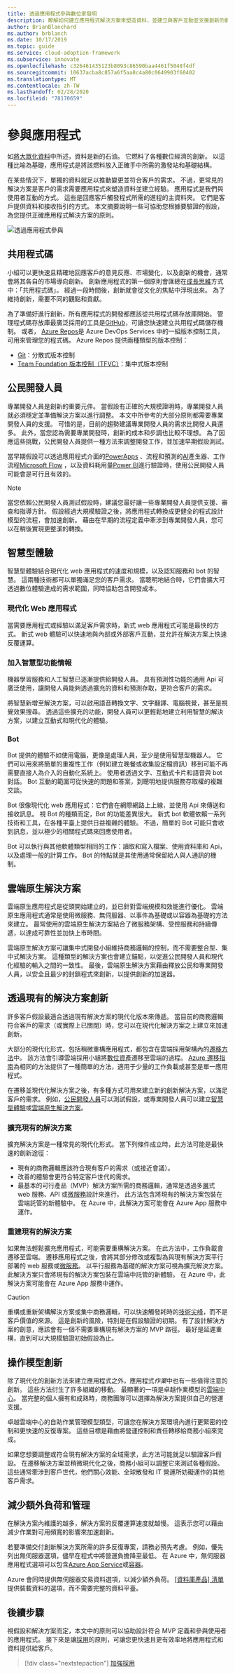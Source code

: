 ```yaml
---
title: 透過應用程式參與數位家發明
description: 瞭解如何建立應用程式解決方案來塑造資料，並建立與客戶互動並支援創新的體驗。
author: BrianBlanchard
ms.author: brblanch
ms.date: 10/17/2019
ms.topic: guide
ms.service: cloud-adoption-framework
ms.subservice: innovate
ms.openlocfilehash: c326461435123b8093c86590baa4461f5048f4df
ms.sourcegitcommit: 10637acba8c857a6f5aa8c4a80c0649903f60402
ms.translationtype: MT
ms.contentlocale: zh-TW
ms.lasthandoff: 02/28/2020
ms.locfileid: "78170659"
---
```

# <a name="engage-through-applications"></a>參與應用程式

如[將大眾化資料](./data.md)中所述，資料是新的石油。 它燃料了各種數位經濟的創新。 以這種比喻為基礎，應用程式是將該燃料放入正確手中所需的激發站和基礎結構。

在某些情況下，單獨的資料就足以推動變更並符合客戶的需求。 不過，更常見的解決方案是客戶的需求需要應用程式來塑造資料並建立經驗。 應用程式是我們與使用者互動的方式。 這些是回應客戶觸發程式所需的進程的主資料夾。 它們是客戶提供資料和接收指引的方式。 本文摘要說明一些可協助您根據要驗證的假設，為您提供正確應用程式解決方案的原則。

![透過應用程式參與](../../_images/innovate/engage-via-apps.png)

## <a name="shared-code"></a>共用程式碼

小組可以更快速且精確地回應客戶的意見反應、市場變化，以及創新的機會，通常會將其各自的市場導向創新。 創新應用程式的第一個原則會匯總在[成長思維](./learn.md#growth-mindset)方式中：「共用程式碼」。 經過一段時間後，創新就會從文化的焦點中浮現出來。 為了維持創新，需要不同的觀點和貢獻。

為了準備好進行創新，所有應用程式的開發都應該從共用程式碼存放庫開始。 管理程式碼存放庫最廣泛採用的工具是[GitHub](https://guides.github.com)，可讓您快速建立共用程式碼儲存機制。 或者， [Azure Repos](https://docs.microsoft.com/azure/devops/repos/get-started/what-is-repos?view=azure-devops)是 Azure DevOps Services 中的一組版本控制工具，可用來管理您的程式碼。 Azure Repos 提供兩種類型的版本控制：

- [Git](https://docs.microsoft.com/azure/devops/repos/get-started/what-is-repos?view=azure-devops#git)：分散式版本控制
- [Team Foundation 版本控制（TFVC）](https://docs.microsoft.com/azure/devops/repos/get-started/what-is-repos?view=azure-devops#tfvc)：集中式版本控制

## <a name="citizen-developers"></a>公民開發人員

專業開發人員是創新的重要元件。 當假設有正確的大規模證明時，專業開發人員就必須穩定並準備解決方案以進行調整。 本文中所參考的大部分原則都需要專業開發人員的支援。 可惜的是，目前的趨勢建議專業開發人員的需求比開發人員還多。 此外，當您認為需要專業開發時，創新的成本和步調也比較不理想。 為了因應這些挑戰，公民開發人員提供一種方法來調整開發工作，並加速早期假設測試。

當早期假設可以透過應用程式介面的[PowerApps](https://docs.microsoft.com/powerapps/powerapps-overview) 、流程和預測的[AI](https://docs.microsoft.com/powerapps/use-ai-builder)產生器、工作流程[Microsoft Flow](https://docs.microsoft.com/flow) ，以及資料耗用量[Power BI](https://docs.microsoft.com/power-bi)進行驗證時，使用公民開發人員可能會是可行且有效的。

> [!NOTE]
> 當您依賴公民開發人員測試假設時，建議您最好讓一些專業開發人員提供支援、審查和指導方針。 假設經過大規模驗證之後，將應用程式轉換成更健全的程式設計模型的流程，會加速創新。 藉由在早期的流程定義中牽涉到專業開發人員，您可以在稍後實現更整潔的轉換。

## <a name="intelligent-experiences"></a>智慧型體驗

智慧型體驗結合現代化 web 應用程式的速度和規模，以及認知服務和 bot 的智慧。 這兩種技術都可以單獨滿足您的客戶需求。 當聰明地結合時，它們會擴大可透過數位體驗達成的需求範圍，同時協助包含開發成本。

### <a name="modern-web-apps"></a>現代化 Web 應用程式

當需要應用程式或經驗以滿足客戶需求時，新式 web 應用程式可能是最快的方式。 新式 web 體驗可以快速地與內部或外部客戶互動，並允許在解決方案上快速反覆運算。

### <a name="infusing-intelligence"></a>加入智慧型功能情報

機器學習服務和人工智慧已逐漸提供給開發人員。 具有預測性功能的通用 Api 可廣泛使用，讓開發人員能夠透過擴充的資料和預測存取，更符合客戶的需求。

將智慧新增至解決方案，可以啟用語音轉換文字、文字翻譯、電腦視覺，甚至是視覺效果搜尋。 透過這些擴充的功能，開發人員可以更輕鬆地建立利用智慧的解決方案，以建立互動式和現代化的體驗。

### <a name="bots"></a>Bot

Bot 提供的體驗不如使用電腦，更像是處理人員，至少是使用智慧型機器人。 它們可以用來將簡單的重複性工作（例如建立晚餐或收集設定檔資訊）移到可能不再需要直接人為介入的自動化系統上。 使用者透過文字、互動式卡片和語音與 bot 對話。 Bot 互動的範圍可從快速的問題和答案，到聰明地提供服務存取權的複雜交談。

Bot 很像現代化 web 應用程式：它們會在網際網路上上線，並使用 Api 來傳送和接收訊息。 視 Bot 的種類而定，Bot 的功能差異很大。 新式 bot 軟體依賴一系列技術和工具，在各種平臺上提供日益複雜的體驗。 不過，簡單的 Bot 可能只會收到訊息，並以極少的相關程式碼來回應使用者。

Bot 可以執行與其他軟體類型相同的工作：讀取和寫入檔案、使用資料庫和 Api，以及處理一般的計算工作。 Bot 的特點就是其使用通常保留給人與人通訊的機制。

## <a name="cloud-native-solutions"></a>雲端原生解決方案

雲端原生應用程式是從頭開始建立的，並已針對雲端規模和效能進行優化。 雲端原生應用程式通常是使用微服務、無伺服器、以事件為基礎或以容器為基礎的方法來建立。 最常使用的雲端原生解決方案結合了微服務架構、受控服務和持續傳遞，以達成可靠性並加快上市時間。

雲端原生解決方案可讓集中式開發小組維持商務邏輯的控制，而不需要整合型、集中式解決方案。 這種類型的解決方案也會建立錨點，以促進公民開發人員和現代化經驗的輸入之間的一致性。 最後，雲端原生解決方案藉由釋放公民和專業開發人員，以安全且最少的封鎖程式來創新，以提供創新的加速器。

## <a name="innovate-through-existing-solutions"></a>透過現有的解決方案創新

許多客戶假設最適合透過現有解決方案的現代化版本來傳遞。 當目前的商務邏輯符合客戶的需求（或實際上已關閉）時，您可以在現代化解決方案之上建立來加速創新。

大部分的現代化形式，包括稍微重構應用程式，都包含在雲端採用架構內的[遷移方法](../../migrate/index.md)中。 該方法會引導雲端採用小組將[數位資產](../../digital-estate/index.md)遷移至雲端的過程。 [Azure 遷移指南](../../migrate/azure-migration-guide/index.md)為相同的方法提供了一種簡單的方法，適用于少量的工作負載或甚至是單一應用程式。

在遷移並現代化解決方案之後，有多種方式可用來建立新的創新解決方案，以滿足客戶的需求。 例如，[公民開發人員](#citizen-developers)可以測試假設，或專業開發人員可以建立[智慧型體驗](#intelligent-experiences)或[雲端原生解決方案](#cloud-native-solutions)。

### <a name="extend-an-existing-solution"></a>擴充現有的解決方案

擴充解決方案是一種常見的現代化形式。 當下列條件成立時，此方法可能是最快速的創新途徑：

- 現有的商務邏輯應該符合現有客戶的需求（或接近會議）。
- 改善的體驗會更符合特定客戶世代的需求。
- 最基本的可行產品（MVP）解決方案所需的商務邏輯，通常是透過多[層](https://docs.microsoft.com/azure/architecture/guide/architecture-styles/n-tier)式 web 服務、API 或[微服務](https://docs.microsoft.com/azure/architecture/guide/architecture-styles/microservices)設計來進行。 此方法包含將現有的解決方案包裝在雲端託管的新體驗中。 在 Azure 中，此解決方案可能會在 Azure App 服務中運作。

### <a name="rebuild-an-existing-solution"></a>重建現有的解決方案

如果無法輕鬆擴充應用程式，可能需要重構解決方案。 在此方法中，工作負載會遷移至雲端。 遷移應用程式之後，會將其部分修改或複製為與現有解決方案平行部署的 web 服務或[微服務](https://docs.microsoft.com/azure/architecture/guide/architecture-styles/microservices)。 以平行服務為基礎的解決方案可視為擴充解決方案。 此解決方案只會將現有的解決方案包裝在雲端中託管的新體驗。 在 Azure 中，此解決方案可能會在 Azure App 服務中運作。

> [!CAUTION]
> 重構或重新架構解決方案或集中商務邏輯，可以快速觸發耗時的[技術尖峰](./build.md#reduce-complexity-and-delay-technical-spikes)，而不是客戶價值的來源。 這是創新的風險，特別是在假設驗證的初期。 有了設計解決方案的創意，應該會有一個不需要重構現有解決方案的 MVP 路徑。 最好是延遲重構，直到可以大規模驗證初始假設為止。

## <a name="operating-model-innovations"></a>操作模型創新

除了現代化的創新方法來建立應用程式之外，應用程式*作業*中也有一些值得注意的創新。 這些方法衍生了許多組織的移動。 最顯著的一項是卓越作業模型的[雲端中心](../../organize/cloud-center-of-excellence.md)。 當完整的個人擁有和成熟時，商務團隊可以選擇為解決方案提供自己的營運支援。

卓越雲端中心的自助作業管理模型類型，可讓您在解決方案環境內進行更緊密的控制和更快速的反復專案。 這些目標是藉由將營運控制和責任轉移給商務小組來完成。

如果您想要調整或符合現有解決方案的全域需求，此方法可能就足以驗證客戶假設。 在遷移解決方案並稍微現代化之後，商務小組可以調整它來測試各種假設。 這些通常牽涉到客戶世代，他們關心效能、全球散發和 IT 營運所妨礙運作的其他客戶需求。

## <a name="reduce-overhead-and-management"></a>減少額外負荷和管理

在解決方案內維護的越多，解決方案的反覆運算速度就越慢。 這表示您可以藉由減少作業對可用頻寬的影響來加速創新。

若要準備交付創新解決方案所需的許多反復專案，請務必預先考慮。 例如，優先列出無伺服器選項，儘早在程式中將營運負擔降至最低。 在 Azure 中，無伺服器應用程式選項可以包含[Azure App Service](https://docs.microsoft.com/azure/app-service/overview)或[容器](https://docs.microsoft.com/azure/architecture/cloud-adoption/migrate/azure-best-practices/contoso-migration-rearchitect-container-sql)。

Azure 會同時提供無伺服器交易資料選項，以減少額外負荷。 [[資料庫產品] 清單](https://docs.microsoft.com/azure/#pivot=products&panel=databases)提供裝載資料的選項，而不需要完整的資料平臺。

## <a name="next-steps"></a>後續步驟

視假設和解決方案而定，本文中的原則可以協助設計符合 MVP 定義和參與使用者的應用程式。 接下來是讓[採用](./ci-cd.md)的原則，可讓您更快速且更有效率地將應用程式和資料提供給客戶。

> [!div class="nextstepaction"]
> [加強採用](./ci-cd.md)

